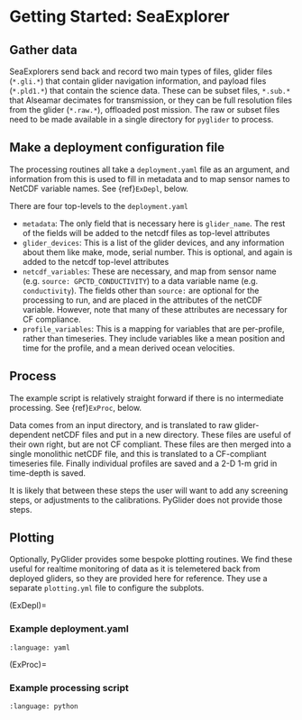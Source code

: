 # Getting Started: SeaExplorer


## Gather data

SeaExplorers send back and record two main types of files, glider files (`*.gli.*`) that contain glider navigation information, and payload files (`*.pld1.*`) that contain the science data.  These can be subset files, `*.sub.*` that Alseamar decimates for transmission, or they can be full resolution files from the glider (`*.raw.*`), offloaded post mission.  The raw or subset files need to be made available in a single directory for `pyglider` to process.

## Make a deployment configuration file

The processing routines all take a `deployment.yaml` file as an argument, and information from this is used to fill in metadata and to map sensor names to NetCDF variable names.  See {ref}`ExDepl`, below.

There are four top-levels to the `deployment.yaml`

- `metadata`: The only field that is necessary here is `glider_name`.  The rest of the fields will be added to the netcdf files as top-level attributes
- `glider_devices`: This is a list of the glider devices, and any information about them like make, mode, serial number.  This is optional, and again is added to the netcdf top-level attributes
- `netcdf_variables`: These are necessary, and map from sensor name (e.g. `source: GPCTD_CONDUCTIVITY`) to a data variable name (e.g. `conductivity`).  The fields other than `source:` are optional for the processing to run, and are placed in the attributes of the netCDF variable.  However, note that many of these attributes are necessary for CF compliance.
- `profile_variables`: This is a mapping for variables that are per-profile, rather than timeseries.  They include variables like a mean position and time for the profile, and a mean derived ocean velocities.

## Process

The example script is relatively straight forward if there is no intermediate processing.  See {ref}`ExProc`, below.

Data comes from an input directory, and is translated to raw glider-dependent netCDF files and put in a new directory.  These files are useful of their own right, but are not CF compliant.  These files are then merged into a single monolithic netCDF file, and this is translated to a CF-compliant timeseries file.  Finally individual profiles are saved and a 2-D 1-m grid in time-depth is saved.

It is likely that between these steps the user will want to add any screening steps, or adjustments to the calibrations.  PyGlider does not provide those steps.

## Plotting

Optionally, PyGlider provides some bespoke plotting routines.  We find these useful for realtime monitoring of data as it is telemetered back from deployed gliders, so they are provided here for reference.  They use a separate `plotting.yml` file to configure the subplots.


(ExDepl)=
### Example deployment.yaml

```{literalinclude} ../example-seaexplorer/deploymentRealtime.yml
:language: yaml
```

(ExProc)=
### Example processing script

```{literalinclude} ../example-seaexplorer/process_deploymentRealtime.py
:language: python
```
